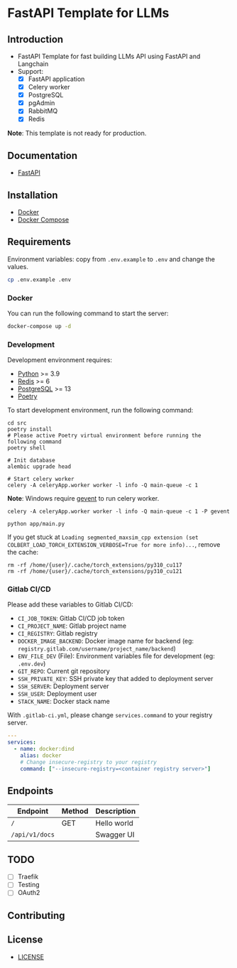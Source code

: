# FastAPI Template for LLMs

## Introduction

- FastAPI Template for fast building LLMs API using FastAPI and Langchain
- Support:
  - [x] FastAPI application
  - [x] Celery worker
  - [x] PostgreSQL
  - [x] pgAdmin
  - [x] RabbitMQ
  - [x] Redis

**Note**: This template is not ready for production.

## Documentation

- [FastAPI](https://fastapi.tiangolo.com/)

## Installation

- [Docker](https://www.docker.com/)
- [Docker Compose](https://docs.docker.com/compose/)

## Requirements

Environment variables: copy from `.env.example` to `.env` and change the values.

```bash
cp .env.example .env
```

### Docker

You can run the following command to start the server:

```bash
docker-compose up -d
```

### Development

Development environment requires:

- [Python](https://www.python.org/) >= 3.9
- [Redis](https://redis.io/) >= 6
- [PostgreSQL](https://www.postgresql.org/) >= 13
- [Poetry](https://python-poetry.org/)

To start development environment, run the following command:

```shell
cd src
poetry install
# Please active Poetry virtual environment before running the following command
poetry shell
```

```shell
# Init database
alembic upgrade head
```

```shell
# Start celery worker
celery -A celeryApp.worker worker -l info -Q main-queue -c 1
```

**Note**: Windows require [gevent](https://pypi.org/project/gevent/) to run celery worker.

```shell
celery -A celeryApp.worker worker -l info -Q main-queue -c 1 -P gevent
```

```shell
python app/main.py

```

If you get stuck at `Loading segmented_maxsim_cpp extension (set COLBERT_LOAD_TORCH_EXTENSION_VERBOSE=True for more info)...`, remove the cache:

```shell
rm -rf /home/{user}/.cache/torch_extensions/py310_cu117
rm -rf /home/{user}/.cache/torch_extensions/py310_cu121
```

### Gitlab CI/CD

Please add these variables to Gitlab CI/CD:

- `CI_JOB_TOKEN`: Gitlab CI/CD job token
- `CI_PROJECT_NAME`: Gitlab project name
- `CI_REGISTRY`: Gitlab registry
- `DOCKER_IMAGE_BACKEND`: Docker image name for backend (eg: `registry.gitlab.com/username/project_name/backend`)
- `ENV_FILE_DEV` (File): Environment variables file for development (eg: `.env.dev`)
- `GIT_REPO`: Current git repository
- `SSH_PRIVATE_KEY`: SSH private key that added to deployment server
- `SSH_SERVER`: Deployment server
- `SSH_USER`: Deployment user
- `STACK_NAME`: Docker stack name

With `.gitlab-ci.yml`, please change `services.command` to your registry server.

```yaml
---
services:
  - name: docker:dind
    alias: docker
    # Change insecure-registry to your registry
    command: ["--insecure-registry=<container registry server>"]
```

## Endpoints

| Endpoint       | Method | Description |
| -------------- | ------ | ----------- |
| `/`            | GET    | Hello world |
| `/api/v1/docs` |        | Swagger UI  |

## TODO

- [ ] Traefik
- [ ] Testing
- [ ] OAuth2

## Contributing

## License

- [LICENSE](LICENSE)
